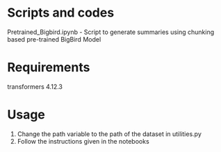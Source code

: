 # Scripts and codes

Pretrained_Bigbird.ipynb - Script to generate summaries using chunking based pre-trained BigBird Model 

# Requirements

transformers 4.12.3

# Usage

1. Change the path variable to the path of the dataset in utilities.py
2. Follow the instructions given in the notebooks